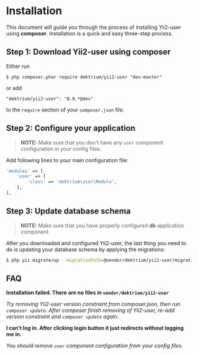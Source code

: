 Installation
============

This document will guide you through the process of installing Yii2-user using **composer**. Installation is a quick and
easy three-step process.

Step 1: Download Yii2-user using composer
-----------------------------------------

Either run

```
$ php composer.phar require dektrium/yii2-user "dev-master"
```

or add

```
"dektrium/yii2-user": "0.9.*@dev"
```

to the ```require``` section of your `composer.json` file.

Step 2: Configure your application
------------------------------------

> **NOTE:** Make sure that you don't have any `user` component configuration in your config files.

Add following lines to your main configuration file:

```php
'modules' => [
    'user' => [
        'class' => 'dektrium\user\Module',
    ],
],
```

Step 3: Update database schema
------------------------------

> **NOTE:** Make sure that you have properly configured **db** application component.

After you downloaded and configured Yii2-user, the last thing you need to do is updating your database schema by applying
the migrations:

```bash
$ php yii migrate/up --migrationPath=@vendor/dektrium/yii2-user/migrations
```

FAQ
---

**Installation failed. There are no files in `vendor/dektrium/yii2-user`**

*Try removing Yii2-user version constraint from composer.json, then run `composer update`. After composer finish
 removing of Yii2-user, re-add version constraint and `composer update` again.*

**I can't log in. After clicking login button it just redirects without logging me in.**

*You should remove `user` component configuration from your config files.*
